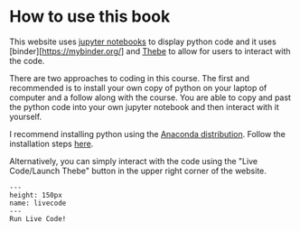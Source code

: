 # How to use this book

This website uses [jupyter notebooks][jupyter] to display python code and it uses [binder][https://mybinder.org/] and [Thebe][thebe] to allow for users to interact with the code.

There are two approaches to coding in this course. The first and recommended is to install your own copy of python on your laptop of computer and a follow along with the course. You are able to copy and past the python code into your own jupyter notebook and then interact with it yourself.

I recommend installing python using the [Anaconda distribution][anaconda]. Follow the installation steps [here][install].

Alternatively, you can simply interact with the code using the "Live Code/Launch Thebe" button in the upper right corner of the website.

```{figure} livecode.png
---
height: 150px
name: livecode
---
Run Live Code!
```

[jupyter]: https://jupyter.org/
[binder]: https://mybinder.org/
[thebe]: https://thebe.readthedocs.io/en/latest/index.html
[anaconda]: https://www.anaconda.com/
[install]: https://docs.anaconda.com/anaconda/install/
